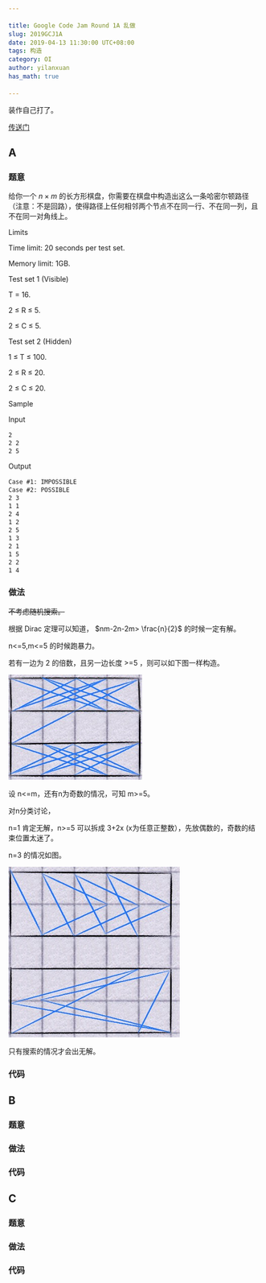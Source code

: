 ```yaml
---

title: Google Code Jam Round 1A 乱做
slug: 2019GCJ1A
date: 2019-04-13 11:30:00 UTC+08:00
tags: 构造
category: OI
author: yilanxuan
has_math: true

---
```


装作自己打了。

<!-- TEASER_END:  -->

[传送门](https://codingcompetitions.withgoogle.com/codejam/round/0000000000051635)


## A

### 题意

给你一个 $n\times m$ 的长方形棋盘，你需要在棋盘中构造出这么一条哈密尔顿路径（注意：不是回路），使得路径上任何相邻两个节点不在同一行、不在同一列，且不在同一对角线上。

Limits

Time limit: 20 seconds per test set.

Memory limit: 1GB.

Test set 1 (Visible)

T = 16.

2 ≤ R ≤ 5.

2 ≤ C ≤ 5.

Test set 2 (Hidden)

1 ≤ T ≤ 100.

2 ≤ R ≤ 20.

2 ≤ C ≤ 20.

Sample

Input 
 	 
```
2
2 2
2 5
```

Output 
 
```
Case #1: IMPOSSIBLE
Case #2: POSSIBLE
2 3
1 1
2 4
1 2
2 5
1 3
2 1
1 5
2 2
1 4
```
  

### 做法

~~不考虑随机搜索。~~


根据 Dirac 定理可以知道， $nm-2n-2m> \frac{n}{2}$ 的时候一定有解。

n<=5,m<=5 的时候跑暴力。

若有一边为 2 的倍数，且另一边长度 >=5 ，则可以如下图一样构造。

![](/images/1.jpg)

设 n<=m，还有n为奇数的情况，可知 m>=5。

对n分类讨论，

n=1 肯定无解，n>=5 可以拆成 3+2x (x为任意正整数），先放偶数的，奇数的结束位置太迷了。

n=3 的情况如图。

![](/images/2.jpg)

只有搜索的情况才会出无解。

### 代码

## B

### 题意

### 做法

### 代码

## C

### 题意

### 做法

### 代码




